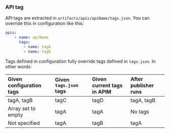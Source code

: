 ### API tag
API tags are extracted in ``artifacts/apis/apiName/tags.json``. You can override this in configuration like this:
```yaml
apis:
    - name: apiName
      tags:
        - name: tagA
        - name: tagB
```

Tags defined in configuration fully override tags defined in ``tags.json``. In other words:

| Given configuration tags | Given ``tags.json`` tags | Given current tags in APIM | After publisher runs |
|:--|:--|:--|:--|
| tagA, tagB | tagC | tagD | tagA, tagB |
| Array set to empty | tagA | tagA | No tags
| Not specified | tagA | tagB | tagA